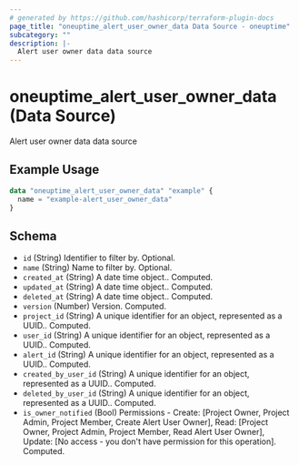 ```yaml
---
# generated by https://github.com/hashicorp/terraform-plugin-docs
page_title: "oneuptime_alert_user_owner_data Data Source - oneuptime"
subcategory: ""
description: |-
  Alert user owner data data source
---
```


# oneuptime_alert_user_owner_data (Data Source)

Alert user owner data data source

## Example Usage

```terraform
data "oneuptime_alert_user_owner_data" "example" {
  name = "example-alert_user_owner_data"
}
```

## Schema

- `id` (String) Identifier to filter by. Optional.
- `name` (String) Name to filter by. Optional.
- `created_at` (String) A date time object.. Computed.
- `updated_at` (String) A date time object.. Computed.
- `deleted_at` (String) A date time object.. Computed.
- `version` (Number) Version. Computed.
- `project_id` (String) A unique identifier for an object, represented as a UUID.. Computed.
- `user_id` (String) A unique identifier for an object, represented as a UUID.. Computed.
- `alert_id` (String) A unique identifier for an object, represented as a UUID.. Computed.
- `created_by_user_id` (String) A unique identifier for an object, represented as a UUID.. Computed.
- `deleted_by_user_id` (String) A unique identifier for an object, represented as a UUID.. Computed.
- `is_owner_notified` (Bool) Permissions - Create: [Project Owner, Project Admin, Project Member, Create Alert User Owner], Read: [Project Owner, Project Admin, Project Member, Read Alert User Owner], Update: [No access - you don't have permission for this operation]. Computed.
